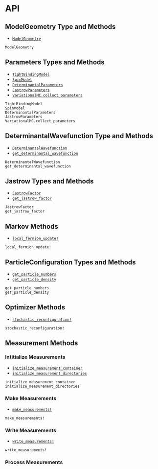 # API

## ModelGeometry Type and Methods

- [`ModelGeometry`](@ref)


```@docs
ModelGeometry
```

## Parameters Types and Methods

- [`TightBindingModel`](@ref)
- [`SpinModel`](@ref)
- [`DeterminantalParameters`](@ref)
- [`JastrowParameters`](@ref)
- [`VariationalMC.collect_parameters`](@ref)


```@docs
TightBindingModel
SpinModel
DeterminantalParameters
JastrowParameters
VariationalMC.collect_parameters
```

## DeterminantalWavefunction Type and Methods

- [`DeterminantalWavefunction`](@ref)
- [`get_determinantal_wavefunction`](@ref)

```@docs
DeterminantalWavefunction
get_determinantal_wavefunction
```

## Jastrow Types and Methods

- [`JastrowFactor`](@ref)
- [`get_jastrow_factor`](@ref)

```@docs
JastrowFactor
get_jastrow_factor
```

## Markov Methods

- [`local_fermion_update!`](@ref)

```@docs
local_fermion_update!
```

## ParticleConfiguration Types and Methods

- [`get_particle_numbers`](@ref)
- [`get_particle_density`](@ref)

```@docs
get_particle_numbers
get_particle_density
```

## Optimizer Methods

- [`stochastic_reconfiguration!`](@ref)

```@docs
stochastic_reconfiguration!
```

## Measurement Methods

### Intitialize Measurements

- [`initialize_measurement_container`](@ref)
- [`initialize_measurement_directories`](@ref)


```@docs
initialize_measurement_container
initialize_measurement_directories
```

### Make Measurements

- [`make_measurements!`](@ref)

```@docs
make_measurements!
```

### Write Measurements

- [`write_measurements!`](@ref)

```@docs
write_measurements!
```

### Process Measurements








